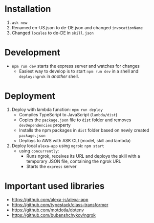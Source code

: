 # Installation
1. `ask new`
2. Renamed en-US.json to de-DE.json and changed `invocationName`
3. Changed `locales` to de-DE in `skill.json`

# Development
* `npm run dev` starts the express server and watches for changes
    * Easiest way to develop is to start `npm run dev` in a shell and `deploy:ngrok` in _another_ shell.

# Deployment
1. Deploy with lambda function: `npm run deploy`
    * Compiles TypeScript to JavaScript (`lambda/dist`)
    * Copies the `package.json` file to `dist` folder and removes `devDependencies` property
    * Installs the npm packages in `dist` folder based on newly created `package.json`
    * Deploys to AWS with ASK CLI (model, skill and lambda)
2. Deploy local `alexa-app` using `ngrok`: `npm start`
    * using `concurrently`:
        * Runs ngrok, receives its URL and deploys the skill with a temporary JSON file, containing the ngrok URL
        * Starts the `express` server

# Important used libraries
* https://github.com/alexa-js/alexa-app
* https://github.com/typestack/class-transformer
* https://github.com/motdotla/dotenv
* https://github.com/bubenshchykov/ngrok